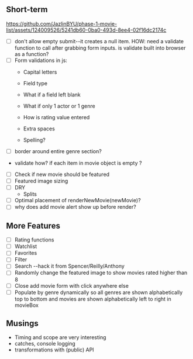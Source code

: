## Short-term


https://github.com/JazlinBYU/phase-1-movie-list/assets/124009526/5241db60-0ba0-493d-8ee4-02f16dc2174c



- [ ] don't allow empty submit--it creates a null item. HOW: need a validate function to call after grabbing form inputs. is validate built into browser as a function?
- [ ] Form validations in js:
  - Capital letters
  - Field type
  - What if a field left blank
  - What if only 1 actor or 1 genre
  - How is rating value entered
  - Extra spaces


  - Spelling?
- [ ] border around entire genre section?
- validate how? if each item in movie object is empty ?
- [ ] Check if new movie should be featured
- [ ] Featured image sizing
- [ ] DRY
  - Splits
- [ ] Optimal placement of renderNewMovie(newMovie)?
- [ ] why does add movie alert show up before render?

## More Features

- [ ] Rating functions
- [ ] Watchlist
- [ ] Favorites
- [ ] Filter
- [ ] Search --hack it from Spencer/Reilly/Anthony
- [ ] Randomly change the featured image to show movies rated higher than 8
- [ ] Close add movie form with click anywhere else
- [ ] Populate by genre dynamically so all genres are shown alphabetically top to bottom and movies are shown alphabetically left to right in movieBox

## Musings

- Timing and scope are very interesting
- catches, console logging
- transformations with (public) API
